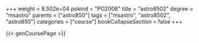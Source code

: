 +++
weight = 8.502e+04
pokind = "PO2006"
title = "astro8502"
degree = "msastro"
parents = ["astro850"]
tags = ["msastro", "astro8502", "astro850"]
categories = ["course"]
bookCollapseSection = false
+++

{{< genCoursePage >}}
